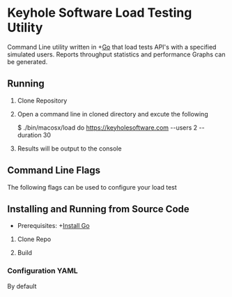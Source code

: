 # Keyhole Software Load Testing Utility

Command Line utility written in +[Go](https://go.dev) that load tests API's with a specified simulated users. Reports throughput statistics and performance Graphs can be generated. 

## Running 

1. Clone Repository 

2. Open a command line in cloned directory and excute the following

    $ ./bin/macosx/load do https://keyholesoftware.com --users 2 --duration 30 

3. Results will be output to the console 

## Command Line Flags 

The following flags can be used to configure your load test 


    






## Installing and Running from Source Code

- Prerequisites: +[Install Go](https://go.dev/doc/install) 

1. Clone Repo 

2. Build 



### Configuration YAML 

By default 


